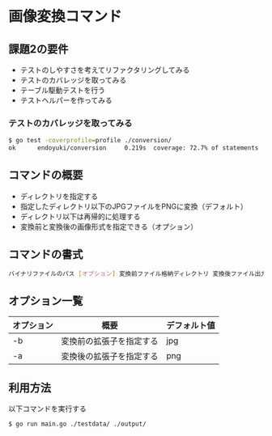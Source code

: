 # 画像変換コマンド

## 課題2の要件
- テストのしやすさを考えてリファクタリングしてみる
- テストのカバレッジを取ってみる
- テーブル駆動テストを行う
- テストヘルパーを作ってみる

### テストのカバレッジを取ってみる

```bash
$ go test -coverprofile=profile ./conversion/
ok      endoyuki/conversion     0.219s  coverage: 72.7% of statements
```

## コマンドの概要

- ディレクトリを指定する
- 指定したディレクトリ以下のJPGファイルをPNGに変換（デフォルト）
- ディレクトリ以下は再帰的に処理する
- 変換前と変換後の画像形式を指定できる（オプション）

## コマンドの書式

```bash
バイナリファイルのパス [オプション] 変換前ファイル格納ディレクトリ 変換後ファイル出力ディレクトリ
```

## オプション一覧

| オプション | 概要                     | デフォルト値 | 
| ---------- | ------------------------ | ------------ | 
| -b         | 変換前の拡張子を指定する | jpg         | 
| -a         | 変換後の拡張子を指定する | png          | 

## 利用方法

以下コマンドを実行する

```bash
$ go run main.go ./testdata/ ./output/
```